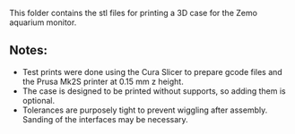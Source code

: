 This folder contains the stl files for printing a 3D case for the Zemo aquarium monitor.
## Notes:
* Test prints were done using the Cura Slicer to prepare gcode files and the Prusa Mk2S printer at 0.15 mm z height.
* The case is designed to be printed without supports, so adding them is optional.
* Tolerances are purposely tight to prevent wiggling after assembly. Sanding of the interfaces may be necessary.

